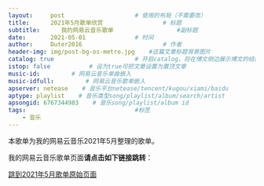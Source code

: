 ```yaml
---
layout:     post   				    # 使用的布局（不需要改）
title:      2021年5月歌单欣赏 				# 标题 
subtitle:      我的网易云音乐歌单                  #副标题
date:       2021-05-01 				# 时间
author:     Duter2016 						# 作者
header-img: img/post-bg-os-metro.jpg 	#这篇文章标题背景图片
catalog: true 						# 开启catalog，将在博文侧边展示博文的结构
istop: false           # 设为true可把文章设置为置顶文章
music-id:         # 网易云音乐单曲嵌入
music-idfull:         # 网易云音乐歌单嵌入
apserver: netease    # 音乐平台netease/tencent/kugou/xiami/baidu
aptype: playlist    # 音乐类型song/playlist/album/search/artist
apsongid: 6767344983    # 音乐song/playlist/album id
tags:								#标签
    - 音乐
---
```

本歌单为我的网易云音乐2021年5月整理的歌单。

我的网易云音乐歌单页面**请点击如下链接跳转**：

[跳到2021年5月歌单原始页面](https://music.163.com/#/playlist?id=6767344983)
